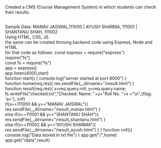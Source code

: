 Created a CMS (Course Management System) in which students can check their results.

<br>
Sample Data: MANAV JAISWAL,111000 | AYUSH SHARMA, 111001 | SHANTANU SHAH, 111002

<br>
Using HTML, CSS, JS.

<br>
the same can be created throung backend code using Express, Node and HTML.

<br>
for that code as follows: 
const express = require("express")<br>
require("fs")<br>
const fs = require("fs")<br>
app = express()<br>
app.listen(4000,start)<br>
function start() {
    console.log("server started at port 8000")
}<br>
function home(req,res){
  res.sendFile(__dirname+"/result.html")
}<br>
function result(req,res){
    x=req.query.roll;
    y=req.query.name;<br>
    fs.writeFile("checked.txt","Checked: Name: "+y+"Roll No. "+x +"\n",{flag: 'a+'}, cnf)<br>
  if(x==111000 && y=="MANAV JAISWAL"){
    res.sendFile(__dirname+"/result_manav.html")
 }<br>
 else if(x==111001 && y=="SHANTANU SHAH"){
    res.sendFile(__dirname+"/result_shantanu.html")
 }<br>
 else if(x==111002 && y=="AYUSH SHARMA"){
   res.sendFile(__dirname+"/result_ayush.html")
 }
}
function cnf(){
   console.log("Data stored in txt file")
}
app.get("/",home)<br>
app.get("/data",result)<br>
